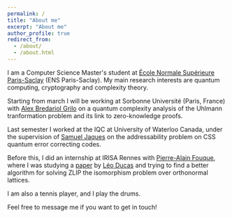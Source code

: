 ```yaml
---
permalink: /
title: "About me"
excerpt: "About me"
author_profile: true
redirect_from: 
  - /about/
  - /about.html
---
```


I am a Computer Science Master's student at [École Normale Supérieure Paris-Saclay](https://ens-paris-saclay.fr/) (ENS Paris-Saclay). My main research interests are quantum computing, cryptography and complexity theory. 

Starting from march I will be working at Sorbonne Université (Paris, France) with [Alex Bredariol Grilo](https://abgrilo.github.io/) on a quantum complexity analysis of the Uhlmann tranformation problem and its link to zero-knowledge proofs. 

Last semester I worked at the IQC at University of Waterloo Canada, under the supervision of [Samuel Jaques](https://sam-jaques.appspot.com/) on the addressability problem on CSS quantum error correcting codes.

Before this, I did an internship at IRISA Rennes with [Pierre-Alain Fouque](https://www.di.ens.fr/~fouque/), where I was studying a [paper](https://jerome-guyot.github.io/files/ducas_paper.pdf) by [Léo Ducas](https://homepages.cwi.nl/~ducas/) and trying to find a better algorithm for solving ZLIP the isomorphism problem over orthonormal lattices.

I am also a tennis player, and I play the drums. 

Feel free to message me if you want to get in touch!
